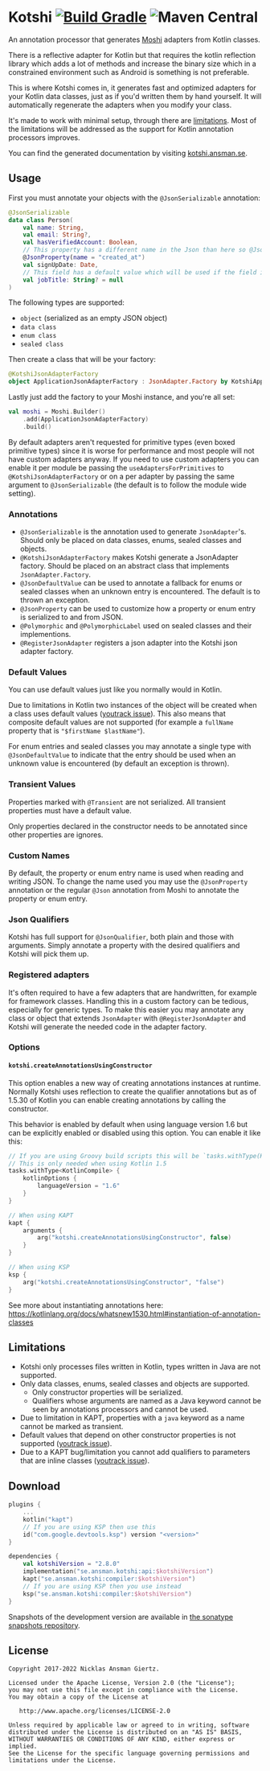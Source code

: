 # Kotshi [![Build Gradle](https://github.com/ansman/kotshi/actions/workflows/gradle.yml/badge.svg)](https://github.com/ansman/kotshi/actions/workflows/gradle.yml) ![Maven Central](https://img.shields.io/maven-central/v/se.ansman.kotshi/api)
An annotation processor that generates [Moshi](https://github.com/square/moshi) adapters from Kotlin classes.

There is a reflective adapter for Kotlin but that requires the kotlin reflection library which adds a lot of methods and
increase the binary size which in a constrained environment such as Android is something is not preferable.

This is where Kotshi comes in, it generates fast and optimized adapters for your Kotlin data classes, just as if you'd
written them by hand yourself. It will automatically regenerate the adapters when you modify your class.

It's made to work with minimal setup, through there are [limitations](#limitations).
Most of the limitations will be addressed as the support for Kotlin annotation processors improves.

You can find the generated documentation by visiting [kotshi.ansman.se](https://kotshi.ansman.se/).

## Usage
First you must annotate your objects with the `@JsonSerializable` annotation:
```kotlin
@JsonSerializable
data class Person(
    val name: String,
    val email: String?,
    val hasVerifiedAccount: Boolean,
    // This property has a different name in the Json than here so @JsonProperty must be applied.
    @JsonProperty(name = "created_at")
    val signUpDate: Date,
    // This field has a default value which will be used if the field is missing.
    val jobTitle: String? = null
)
```

The following types are supported:
* `object` (serialized as an empty JSON object)
* `data class`
* `enum class`
* `sealed class`

Then create a class that will be your factory:
```kotlin
@KotshiJsonAdapterFactory
object ApplicationJsonAdapterFactory : JsonAdapter.Factory by KotshiApplicationJsonAdapterFactory
```

Lastly just add the factory to your Moshi instance, and you're all set:
```kotlin
val moshi = Moshi.Builder()
    .add(ApplicationJsonAdapterFactory)
    .build()
```

By default adapters aren't requested for primitive types (even boxed primitive
types) since it is worse for performance and most people will not have custom
adapters anyway.
If you need to use custom adapters you can enable it per module be passing the
`useAdaptersForPrimitives` to `@KotshiJsonAdapterFactory` or on a per adapter
by passing the same argument to `@JsonSerializable` (the default is to follow
the module wide setting).

### Annotations
* `@JsonSerializable` is the annotation used to generate `JsonAdapter`'s. Should only be placed on data classes, enums, sealed classes and objects.
* `@KotshiJsonAdapterFactory` makes Kotshi generate a JsonAdapter factory. Should be placed on an abstract class that implements `JsonAdapter.Factory`.
* `@JsonDefaultValue` can be used to annotate a fallback for enums or sealed classes when an unknown entry is encountered. The default is to thrown an exception.
* `@JsonProperty` can be used to customize how a property or enum entry is serialized to and from JSON.
* `@Polymorphic` and `@PolymorphicLabel` used on sealed classes and their implementions.
* `@RegisterJsonAdapter` registers a json adapter into the Kotshi json adapter factory.

### Default Values
You can use default values just like you normally would in Kotlin.

Due to limitations in Kotlin two instances of the object will be created when a class uses default values
([youtrack issue](https://youtrack.jetbrains.com/issue/KT-18695)). This also means that composite default values are not
supported (for example a `fullName` property that is `"$firstName $lastName"`).

For enum entries and sealed classes you may annotate a single type with `@JsonDefaultValue` to indicate that the entry
should be used when an unknown value is encountered (by default an exception is thrown).

### Transient Values
Properties marked with `@Transient` are not serialized. All transient properties must have a default value.

Only properties declared in the constructor needs to be annotated since other properties are ignores.

### Custom Names
By default, the property or enum entry name is used when reading and writing JSON. To change the name used you may use 
the `@JsonProperty` annotation or the regular `@Json` annotation from Moshi to annotate the property or enum entry.

### Json Qualifiers
Kotshi has full support for `@JsonQualifier`, both plain and those with arguments. Simply annotate a property with the
desired qualifiers and Kotshi will pick them up.

### Registered adapters
It's often required to have a few adapters that are handwritten, for example for framework classes. Handling this in a 
custom factory can be tedious, especially for generic types. To make this easier you may annotate any class or object
that extends `JsonAdapter` with `@RegisterJsonAdapter` and Kotshi will generate the needed code in the adapter factory.

### Options

#### `kotshi.createAnnotationsUsingConstructor`
This option enables a new way of creating annotations instances at runtime. Normally Kotshi uses reflection to create
the qualifier annotations but as of 1.5.30 of Kotlin you can enable creating annotations by calling the constructor.

This behavior is enabled by default when using language version 1.6 but can be explicitly enabled or disabled using this
option. You can enable it like this:
```kotlin
// If you are using Groovy build scripts this will be `tasks.withType(KotlinCompile) {`
// This is only needed when using Kotlin 1.5
tasks.withType<KotlinCompile> {
    kotlinOptions {
        languageVersion = "1.6"
    }
}

// When using KAPT
kapt {
    arguments {
        arg("kotshi.createAnnotationsUsingConstructor", false)
    }
}

// When using KSP
ksp {
    arg("kotshi.createAnnotationsUsingConstructor", "false")
}
```

See more about instantiating annotations here: https://kotlinlang.org/docs/whatsnew1530.html#instantiation-of-annotation-classes

## Limitations
* Kotshi only processes files written in Kotlin, types written in Java are not supported.
* Only data classes, enums, sealed classes and objects are supported.
  - Only constructor properties will be serialized.
  - Qualifiers whose arguments are named as a Java keyword cannot be seen by annotations processors and cannot be used.
* Due to limitation in KAPT, properties with a `java` keyword as a name cannot be marked as transient.
* Default values that depend on other constructor properties is not supported ([youtrack issue](https://youtrack.jetbrains.com/issue/KT-18695)).
* Due to a KAPT bug/limitation you cannot add qualifiers to parameters that are inline classes ([youtrack issue](https://youtrack.jetbrains.com/issue/KT-36352)).

## Download

```kotlin
plugins {
    ...
    kotlin("kapt")
    // If you are using KSP then use this
    id("com.google.devtools.ksp") version "<version>"
}

dependencies {
    val kotshiVersion = "2.8.0"
    implementation("se.ansman.kotshi:api:$kotshiVersion")
    kapt("se.ansman.kotshi:compiler:$kotshiVersion")
    // If you are using KSP then you use instead
    ksp("se.ansman.kotshi:compiler:$kotshiVersion")
}
```
Snapshots of the development version are available in [the sonatype snapshots repository](https://oss.sonatype.org/#view-repositories;snapshots~browsestorage~se/ansman/kotshi/).

## License
```text
Copyright 2017-2022 Nicklas Ansman Giertz.

Licensed under the Apache License, Version 2.0 (the "License");
you may not use this file except in compliance with the License.
You may obtain a copy of the License at

   http://www.apache.org/licenses/LICENSE-2.0

Unless required by applicable law or agreed to in writing, software
distributed under the License is distributed on an "AS IS" BASIS,
WITHOUT WARRANTIES OR CONDITIONS OF ANY KIND, either express or implied.
See the License for the specific language governing permissions and
limitations under the License.
```
